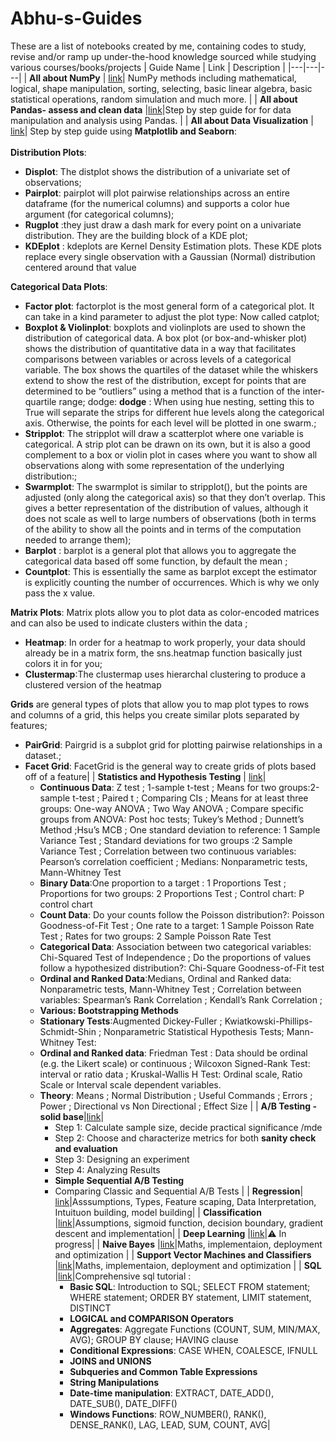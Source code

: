 # Abhu-s-Guides
These are a list of notebooks created by me, containing codes to study, revise and/or ramp up under-the-hood knowledge sourced while studying various courses/books/projects
| Guide Name | Link | Description |
|---|---|---|
| **All about NumPy** | [link](https://github.com/Abhudeep/Abhu-s-Guides/blob/main/All_about_numpy.ipynb)| NumPy methods including mathematical, logical, shape manipulation, sorting, selecting, basic linear algebra, basic statistical operations, random simulation and much more. | 
| **All about Pandas- assess and clean data** |[link](https://github.com/Abhudeep/Abhu-s-Guides/blob/main/All_about_pandas.ipynb)|Step by step guide for for data manipulation and analysis using Pandas. | 
| **All about Data Visualization** | [link](https://github.com/Abhudeep/Abhu-s-Guides/blob/main/Visualization.ipynb)| Step by step guide using **Matplotlib and Seaborn**: <br><br>**Distribution Plots**: <ul><li>**Displot**: The distplot shows the distribution of a univariate set of observations; </li><li>**Pairplot**: pairplot will plot pairwise relationships across an entire dataframe (for the numerical columns) and supports a color hue argument (for categorical columns); </li><li>**Rugplot** :they just draw a dash mark for every point on a univariate distribution. They are the building block of a KDE plot; </li><li>**KDEplot** : kdeplots are Kernel Density Estimation plots. These KDE plots replace every single observation with a Gaussian (Normal) distribution centered around that value </li></ul> **Categorical Data Plots**: <ul><li>**Factor plot**: factorplot is the most general form of a categorical plot. It can take in a kind parameter to adjust the plot type: Now called catplot;</li><li> **Boxplot & Violinplot**: boxplots and violinplots are used to shown the distribution of categorical data. A box plot (or box-and-whisker plot) shows the distribution of quantitative data in a way that facilitates comparisons between variables or across levels of a categorical variable. The box shows the quartiles of the dataset while the whiskers extend to show the rest of the distribution, except for points that are determined to be “outliers” using a method that is a function of the inter-quartile range; dodge: **dodge** : When using hue nesting, setting this to True will separate the strips for different hue levels along the categorical axis. Otherwise, the points for each level will be plotted in one swarm.; </li><li>**Stripplot**: The stripplot will draw a scatterplot where one variable is categorical. A strip plot can be drawn on its own, but it is also a good complement to a box or violin plot in cases where you want to show all observations along with some representation of the underlying distribution:; </li><li>**Swarmplot**: The swarmplot is similar to stripplot(), but the points are adjusted (only along the categorical axis) so that they don’t overlap. This gives a better representation of the distribution of values, although it does not scale as well to large numbers of observations (both in terms of the ability to show all the points and in terms of the computation needed to arrange them); </li><li>**Barplot** : barplot is a general plot that allows you to aggregate the categorical data based off some function, by default the mean ; </li><li>**Countplot**: This is essentially the same as barplot except the estimator is explicitly counting the number of occurrences. Which is why we only pass the x value. </li></ul> **Matrix Plots**: Matrix plots allow you to plot data as color-encoded matrices and can also be used to indicate clusters within the data ; <ul><li>**Heatmap**: In order for a heatmap to work properly, your data should already be in a matrix form, the sns.heatmap function basically just colors it in for you;  </li><li>**Clustermap**:The clustermap uses hierarchal clustering to produce a clustered version of the heatmap </li></ul> **Grids** are general types of plots that allow you to map plot types to rows and columns of a grid, this helps you create similar plots separated by features; <ul><li> **PairGrid**: Pairgrid is a subplot grid for plotting pairwise relationships in a dataset.; </li><li>**Facet Grid**: FacetGrid is the general way to create grids of plots based off of a feature|
| **Statistics and Hypothesis Testing** | [link](https://github.com/Abhudeep/Abhu-s-Guides/blob/main/Statistics.ipynb)| <ul><li> **Continuous Data**: Z test ; 1-sample t-test ; Means for two groups:2-sample t-test ; Paired t ; Comparing CIs ; Means for at least three groups: One-way ANOVA ; Two Way ANOVA ; Compare specific groups from ANOVA:  Post hoc tests; Tukey’s Method ; Dunnett’s Method ;Hsu’s MCB ; One standard deviation to reference: 1 Sample Variance Test ; Standard deviations for two groups :2 Sample Variance Test ; Correlation between two continuous variables: Pearson’s correlation coefficient ; Medians: Nonparametric tests, Mann-Whitney Test  </li><li>**Binary Data**:One proportion to a target : 1 Proportions Test ; Proportions for two groups: 2 Proportions Test ; Control chart: P control chart </li><li>**Count Data**: Do your counts follow the Poisson distribution?: Poisson Goodness-of-Fit Test ; One rate to a target: 1 Sample Poisson Rate Test ; Rates for two groups: 2 Sample Poisson Rate Test </li><li>**Categorical Data**: Association between two categorical variables: Chi-Squared Test of Independence ; Do the proportions of values follow a hypothesized distribution?: Chi-Square Goodness-of-Fit test </li><li>**Ordinal and Ranked Data**:Medians, Ordinal and Ranked data: Nonparametric tests, Mann-Whitney Test ; Correlation between variables: Spearman’s Rank Correlation ; Kendall’s Rank Correlation ; </li><li>**Various: Bootstrapping Methods** </li><li>**Stationary Tests**:Augmented Dickey-Fuller ; Kwiatkowski-Phillips-Schmidt-Shin ; Nonparametric Statistical Hypothesis Tests; Mann-Whitney Test: </li><li>**Ordinal and Ranked data**: Friedman Test : Data should be ordinal (e.g. the Likert scale) or continuous ; Wilcoxon Signed-Rank Test: interval or ratio data ; Kruskal-Wallis H Test: Ordinal scale, Ratio Scale or Interval scale dependent variables. </li><li>**Theory**: Means ; Normal Distribution ; Useful Commands ; Errors ; Power ; Directional vs Non Directional ; Effect Size  |
| **A/B Testing - solid base**|[link](https://github.com/Abhudeep/Abhu-s-Guides/blob/main/Analyze_ab_test_results_notebook.ipynb)| <ul><li> Step 1: Calculate sample size, decide practical significance /mde </li><li>Step 2: Choose and characterize metrics for both **sanity check and evaluation** </li><li>Step 3: Designing an experiment </li><li>Step 4: Analyzing Results </li><li> **Simple Sequential A/B Testing** </li><li>Comparing Classic and Sequential A/B Tests |
| **Regression**| [link]()|Asssumptions, Types, Feature scaping, Data Interpretation, Intuituon building, model building|
| **Classification** |[link]()|Assumptions, sigmoid function, decision boundary, gradient descent and implementation|
| **Deep Learning** |[link]()|⚠️ In progress|
| **Naive Bayes** |[link](https://github.com/Abhudeep/Abhu-s-Guides/blob/main/Naive%20Bayes.ipynb)|Maths, implementaion, deployment and optimization |
| **Support Vector Machines and Classifiers** |[link](https://github.com/Abhudeep/Abhu-s-Guides/blob/main/Support%20Vector%20Classifier%20and%20Machines.ipynb)|Maths, implementaion, deployment and optimization |
| **SQL** |[link](https://github.com/Abhudeep/Abhu-s-Guides/blob/main/SQL.ipynb)|Comprehensive sql tutorial : <ul><li> **Basic SQL**: Introduction to SQL; SELECT FROM statement; WHERE statement; ORDER BY statement, LIMIT statement, DISTINCT </li><li>**LOGICAL and COMPARISON Operators** </li><li>**Aggregates**: Aggregate Functions (COUNT, SUM, MIN/MAX, AVG); GROUP BY clause; HAVING clause </li><li>**Conditional Expressions**: CASE WHEN, COALESCE, IFNULL</li><li>**JOINS and UNIONS**</li><li>**Subqueries and Common Table Expressions**</li><li>**String Manipulations**</li><li>**Date-time manipulation**: EXTRACT, DATE_ADD(), DATE_SUB(), DATE_DIFF()</li><li>**Windows Functions**: ROW_NUMBER(), RANK(), DENSE_RANK(), LAG, LEAD, SUM, COUNT, AVG|

